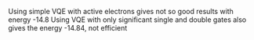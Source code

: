 Using simple VQE with active electrons gives not so good results with energy -14.8
Using VQE with only significant single and double gates also gives the energy -14.84, not efficient

